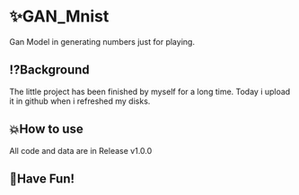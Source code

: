 # :sparkles:GAN_Mnist
Gan Model in generating numbers just for playing.
## :interrobang:Background
The little project has been finished by myself for a long time. Today i upload it in github when i refreshed my disks.
## :boom:How to use
All code and data are in Release v1.0.0
## :tada:Have Fun!
